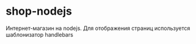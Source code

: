 # shop-nodejs
Интернет-магазин на nodejs. Для отображения страниц используется шаблонизатор handlebars

